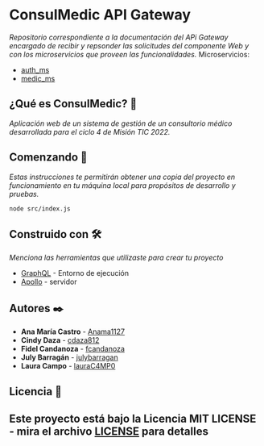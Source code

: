 # ConsulMedic API Gateway
_Repositorio correspondiente a la documentación del APi Gateway encargado de recibir y repsonder las solicitudes del componente Web y con los microservicios que proveen las funcionalidades._
Microservicios:
* [auth_ms](https://github.com/lauraC4MP0/4a-docs-auth-ms)
* [medic_ms](https://github.com/lauraC4MP0/4a-docs-medic-ms)
## ¿Qué es ConsulMedic? 📌
_Aplicación web de un sistema de gestión de un consultorio médico desarrollada para el ciclo 4 de Misión TIC 2022._
## Comenzando 🚀
_Estas instrucciones te permitirán obtener una copia del proyecto en funcionamiento en tu máquina local para propósitos de desarrollo y pruebas._
```
node src/index.js
```

## Construido con 🛠️
_Menciona las herramientas que utilizaste para crear tu proyecto_
* [GraphQL](https://graphql.org/) - Entorno de ejecución
* [Apollo](https://www.apollographql.com/docs/apollo-server/) - servidor
## Autores ✒️
* **Ana María Castro** - [Anama1127](https://github.com/Anama1127)
* **Cindy Daza** - [cdaza812](https://github.com/cdaza812)
* **Fidel Candanoza** - [fcandanoza](https://github.com/fcandanoza)
* **July Barragán** - [julybarragan](https://github.com/julybarragan)
* **Laura Campo** - [lauraC4MP0](https://github.com/lauraC4MP0/)
## Licencia 📄
Este proyecto está bajo la Licencia MIT LICENSE - mira el archivo [LICENSE](./LICENSE) para detalles
---